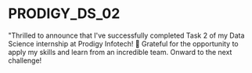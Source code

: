 # PRODIGY_DS_02
"Thrilled to announce that I've successfully completed Task 2 of my Data Science internship at Prodigy Infotech! 🎉 Grateful for the opportunity to apply my skills and learn from an incredible team. Onward to the next challenge!
